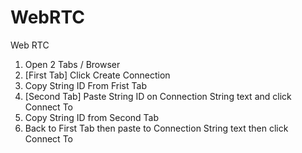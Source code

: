 # WebRTC
Web RTC
1. Open 2 Tabs / Browser
2. [First Tab] Click Create Connection
3. Copy String ID From Frist Tab
4. [Second Tab] Paste String ID on Connection String text and click Connect To
5. Copy String ID from Second Tab
6. Back to First Tab then paste to Connection String text then click Connect To
